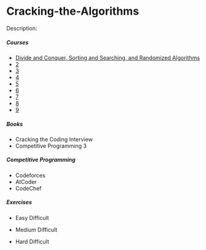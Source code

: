 # Cracking-the-Algorithms
Description: 

##### Courses
  - [Divide and Conquer, Sorting and Searching, and Randomized Algorithms](https://www.coursera.org/learn/algorithms-divide-conquer)
  - [2](https://www.coursera.org/learn/data-structures)
  - [3](https://www.coursera.org/learn/algorithms-graphs-data-structures)
  - [4](https://www.coursera.org/learn/algorithms-greedy)
  - [5](https://www.coursera.org/learn/algorithms-npcomplete)
  - [6](https://www.coursera.org/learn/advanced-algorithms-and-complexity)
  - [7](https://www.coursera.org/learn/competitive-programming-core-skills)
  - [8](https://www.coursera.org/learn/algorithmic-toolbox)
  - [9](https://www.edx.org/course/how-to-win-coding-competitions-secrets-of-champions-4)

##### Books
  - Cracking the Coding Interview
  - Competitive Programming 3

##### Competitive Programming
  - Codeforces
  - AtCoder
  - CodeChef

##### Exercises
  - Easy Difficult
  
  - Medium Difficult
  
  - Hard Difficult
